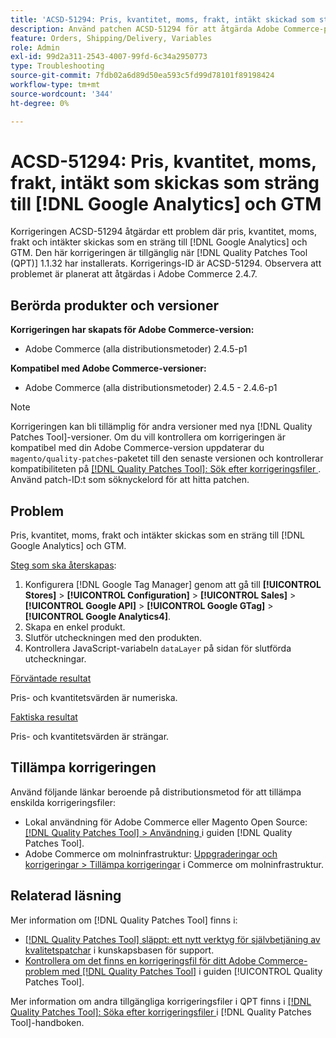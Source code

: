 ```yaml
---
title: 'ACSD-51294: Pris, kvantitet, moms, frakt, intäkt skickad som sträng till [!DNL Google Analytics] och GTM'
description: Använd patchen ACSD-51294 för att åtgärda Adobe Commerce-problemet där pris, kvantitet, moms, frakt och intäkter skickas som en sträng till  [!DNL Google Analytics]  och GTM.
feature: Orders, Shipping/Delivery, Variables
role: Admin
exl-id: 99d2a311-2543-4007-99fd-6c34a2950773
type: Troubleshooting
source-git-commit: 7fdb02a6d89d50ea593c5fd99d78101f89198424
workflow-type: tm+mt
source-wordcount: '344'
ht-degree: 0%

---
```


# ACSD-51294: Pris, kvantitet, moms, frakt, intäkt som skickas som sträng till [!DNL Google Analytics] och GTM

Korrigeringen ACSD-51294 åtgärdar ett problem där pris, kvantitet, moms, frakt och intäkter skickas som en sträng till [!DNL Google Analytics] och GTM. Den här korrigeringen är tillgänglig när [!DNL Quality Patches Tool (QPT)] 1.1.32 har installerats. Korrigerings-ID är ACSD-51294. Observera att problemet är planerat att åtgärdas i Adobe Commerce 2.4.7.

## Berörda produkter och versioner

**Korrigeringen har skapats för Adobe Commerce-version:**

* Adobe Commerce (alla distributionsmetoder) 2.4.5-p1

**Kompatibel med Adobe Commerce-versioner:**

* Adobe Commerce (alla distributionsmetoder) 2.4.5 - 2.4.6-p1

>[!NOTE]
>
>Korrigeringen kan bli tillämplig för andra versioner med nya [!DNL Quality Patches Tool]-versioner. Om du vill kontrollera om korrigeringen är kompatibel med din Adobe Commerce-version uppdaterar du `magento/quality-patches`-paketet till den senaste versionen och kontrollerar kompatibiliteten på [[!DNL Quality Patches Tool]: Sök efter korrigeringsfiler ](<https://experienceleague.adobe.com/tools/commerce-quality-patches/index.html?lang=sv-SE>). Använd patch-ID:t som söknyckelord för att hitta patchen.

## Problem

Pris, kvantitet, moms, frakt och intäkter skickas som en sträng till [!DNL Google Analytics] och GTM.

<u>Steg som ska återskapas</u>:

1. Konfigurera [!DNL Google Tag Manager] genom att gå till **[!UICONTROL Stores]** > **[!UICONTROL Configuration]** > **[!UICONTROL Sales]** > **[!UICONTROL Google API]** > **[!UICONTROL Google GTag]** > **[!UICONTROL Google Analytics4]**.
2. Skapa en enkel produkt.
3. Slutför utcheckningen med den produkten.
4. Kontrollera JavaScript-variabeln `dataLayer` på sidan för slutförda utcheckningar.

<u>Förväntade resultat</u>

Pris- och kvantitetsvärden är numeriska.

<u>Faktiska resultat</u>

Pris- och kvantitetsvärden är strängar.

## Tillämpa korrigeringen

Använd följande länkar beroende på distributionsmetod för att tillämpa enskilda korrigeringsfiler:

* Lokal användning för Adobe Commerce eller Magento Open Source: [[!DNL Quality Patches Tool] > Användning ](/help/tools/quality-patches-tool/usage.md) i guiden [!DNL Quality Patches Tool].
* Adobe Commerce om molninfrastruktur: [Uppgraderingar och korrigeringar > Tillämpa korrigeringar](https://experienceleague.adobe.com/docs/commerce-cloud-service/user-guide/develop/upgrade/apply-patches.html?lang=sv-SE) i Commerce om molninfrastruktur.

## Relaterad läsning

Mer information om [!DNL Quality Patches Tool] finns i:

* [[!DNL Quality Patches Tool] släppt: ett nytt verktyg för självbetjäning av kvalitetspatchar](https://experienceleague.adobe.com/sv/docs/commerce-operations/tools/quality-patches-tool/quality-patches-tool-to-self-serve-quality-patches) i kunskapsbasen för support.
* [Kontrollera om det finns en korrigeringsfil för ditt Adobe Commerce-problem med  [!DNL Quality Patches Tool]](/help/tools/quality-patches-tool/patches-available-in-qpt/check-patch-for-magento-issue-with-magento-quality-patches.md) i guiden [!UICONTROL Quality Patches Tool].


Mer information om andra tillgängliga korrigeringsfiler i QPT finns i [[!DNL Quality Patches Tool]: Söka efter korrigeringsfiler ](<https://experienceleague.adobe.com/tools/commerce-quality-patches/index.html?lang=sv-SE>) i [!DNL Quality Patches Tool]-handboken.

